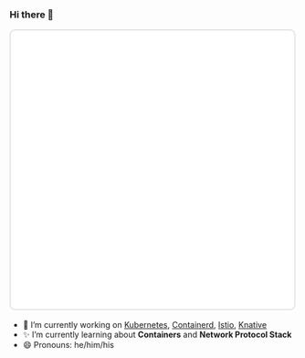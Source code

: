### Hi there 👋

<!--
**wzshiming/wzshiming** is a ✨ _special_ ✨ repository because its `README.md` (this file) appears on your GitHub profile.

Here are some ideas to get you started:

- 🔭 I’m currently working on ...
- 🌱 I’m currently learning ...
- 👯 I’m looking to collaborate on ...
- 🤔 I’m looking for help with ...
- 💬 Ask me about ...
- 📫 How to reach me: ...
- 😄 Pronouns: ...
- ⚡ Fun fact: ...
-->

<a href="https://github.com/wzshiming">
  <img align="center" src="https://github.com/wzshiming/my-stats/raw/master/stats.svg" />
</a>

- 🔭 I’m currently working on [Kubernetes](https://github.com/kubernetes), [Containerd](https://github.com/containerd), [Istio](https://github.com/istio), [Knative](https://github.com/knative)
- ✨ I’m currently learning about **Containers** and **Network Protocol Stack**
- 😄 Pronouns: he/him/his
